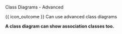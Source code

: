 <span id="title">Class Diagrams - Advanced</span>

<span id="prereqs"><panel src="../classDiagramsIntermediate/unit-inElsewhere-asFlat.md" boilerplate header="%%{{ icon_prereq }} Design → Modeling → Class Diagrams (Intermediate)%%" popup-url="{{ baseUrl }}/modeling/modelingStructures/classDiagramsIntermediate" /></span>

<span id="outcomes">{{ icon_outcome }} Can use advanced class diagrams</span>

<div id="body">

**A class diagram can show association classes too.**

<panel type="seamless" src="../../../oop/associations/associationClasses/unit-inElsewhere-asFlat.md#main" boilerplate header="{{ icon_prereq }} OOP → Associations → Association Classes" alt="{{ icon_prereq }} OOP/AssociationClasses" />
<panel type="seamless" src="../../../../book/uml/classDiagrams/associationClasses/what/unit-inElsewhere-asFlat.md#main" boilerplate header="{{ icon_prereq }} UML → Class Diagrams → Association Classes → What" alt="{{ icon_prereq }} UML/AssociationsClasses" />

</div>

<div id="extras">

<include src="exercises.md" />

</div>